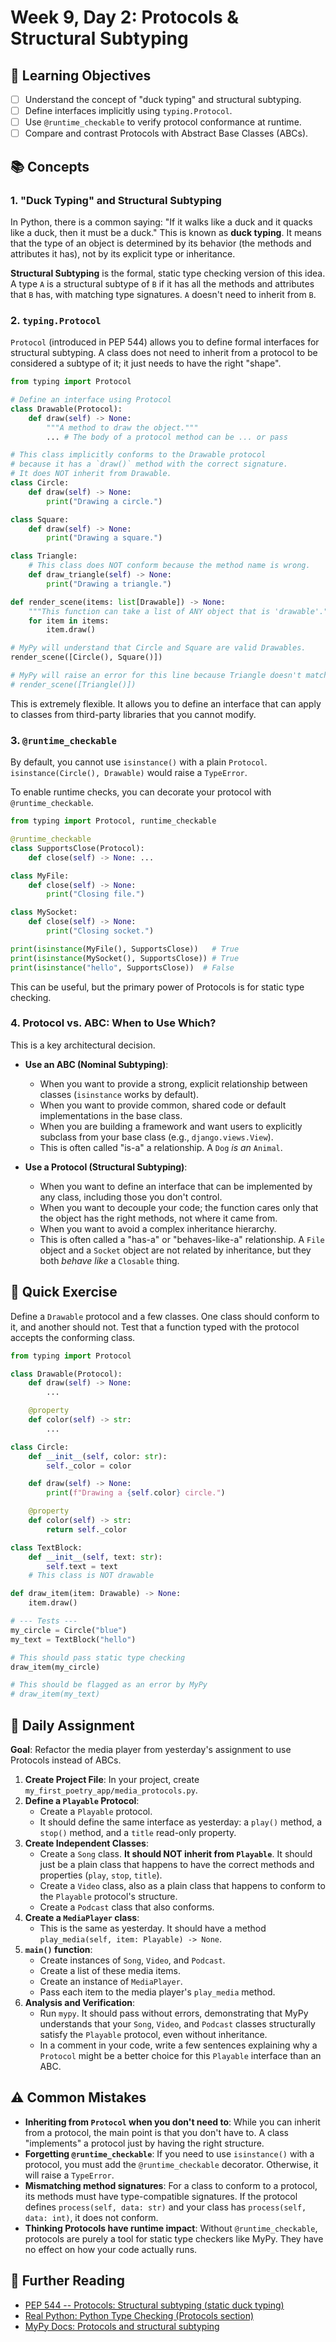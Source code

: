 # Week 9, Day 2: Protocols & Structural Subtyping

## 🎯 Learning Objectives

- [ ] Understand the concept of "duck typing" and structural subtyping.
- [ ] Define interfaces implicitly using `typing.Protocol`.
- [ ] Use `@runtime_checkable` to verify protocol conformance at runtime.
- [ ] Compare and contrast Protocols with Abstract Base Classes (ABCs).

## 📚 Concepts

### 1. "Duck Typing" and Structural Subtyping

In Python, there is a common saying: "If it walks like a duck and it quacks like a duck, then it must be a duck." This is known as **duck typing**. It means that the type of an object is determined by its behavior (the methods and attributes it has), not by its explicit type or inheritance.

**Structural Subtyping** is the formal, static type checking version of this idea. A type `A` is a structural subtype of `B` if it has all the methods and attributes that `B` has, with matching type signatures. `A` doesn't need to inherit from `B`.

### 2. `typing.Protocol`

`Protocol` (introduced in PEP 544) allows you to define formal interfaces for structural subtyping. A class does not need to inherit from a protocol to be considered a subtype of it; it just needs to have the right "shape".

```python
from typing import Protocol

# Define an interface using Protocol
class Drawable(Protocol):
    def draw(self) -> None:
        """A method to draw the object."""
        ... # The body of a protocol method can be ... or pass

# This class implicitly conforms to the Drawable protocol
# because it has a `draw()` method with the correct signature.
# It does NOT inherit from Drawable.
class Circle:
    def draw(self) -> None:
        print("Drawing a circle.")

class Square:
    def draw(self) -> None:
        print("Drawing a square.")

class Triangle:
    # This class does NOT conform because the method name is wrong.
    def draw_triangle(self) -> None:
        print("Drawing a triangle.")

def render_scene(items: list[Drawable]) -> None:
    """This function can take a list of ANY object that is 'drawable'."""
    for item in items:
        item.draw()

# MyPy will understand that Circle and Square are valid Drawables.
render_scene([Circle(), Square()])

# MyPy will raise an error for this line because Triangle doesn't match the protocol.
# render_scene([Triangle()])
```

This is extremely flexible. It allows you to define an interface that can apply to classes from third-party libraries that you cannot modify.

### 3. `@runtime_checkable`

By default, you cannot use `isinstance()` with a plain `Protocol`.
`isinstance(Circle(), Drawable)` would raise a `TypeError`.

To enable runtime checks, you can decorate your protocol with `@runtime_checkable`.

```python
from typing import Protocol, runtime_checkable

@runtime_checkable
class SupportsClose(Protocol):
    def close(self) -> None: ...

class MyFile:
    def close(self) -> None:
        print("Closing file.")

class MySocket:
    def close(self) -> None:
        print("Closing socket.")

print(isinstance(MyFile(), SupportsClose))   # True
print(isinstance(MySocket(), SupportsClose)) # True
print(isinstance("hello", SupportsClose))  # False
```

This can be useful, but the primary power of Protocols is for static type checking.

### 4. Protocol vs. ABC: When to Use Which?

This is a key architectural decision.

- **Use an ABC (Nominal Subtyping)**:

  - When you want to provide a strong, explicit relationship between classes (`isinstance` works by default).
  - When you want to provide common, shared code or default implementations in the base class.
  - When you are building a framework and want users to explicitly subclass from your base class (e.g., `django.views.View`).
  - This is often called "is-a" a relationship. A `Dog` _is an_ `Animal`.

- **Use a Protocol (Structural Subtyping)**:
  - When you want to define an interface that can be implemented by any class, including those you don't control.
  - When you want to decouple your code; the function cares only that the object has the right methods, not where it came from.
  - When you want to avoid a complex inheritance hierarchy.
  - This is often called a "has-a" or "behaves-like-a" relationship. A `File` object and a `Socket` object are not related by inheritance, but they both _behave like_ a `Closable` thing.

## 🔹 Quick Exercise

Define a `Drawable` protocol and a few classes. One class should conform to it, and another should not. Test that a function typed with the protocol accepts the conforming class.

```python
from typing import Protocol

class Drawable(Protocol):
    def draw(self) -> None:
        ...

    @property
    def color(self) -> str:
        ...

class Circle:
    def __init__(self, color: str):
        self._color = color

    def draw(self) -> None:
        print(f"Drawing a {self.color} circle.")

    @property
    def color(self) -> str:
        return self._color

class TextBlock:
    def __init__(self, text: str):
        self.text = text
    # This class is NOT drawable

def draw_item(item: Drawable) -> None:
    item.draw()

# --- Tests ---
my_circle = Circle("blue")
my_text = TextBlock("hello")

# This should pass static type checking
draw_item(my_circle)

# This should be flagged as an error by MyPy
# draw_item(my_text)
```

## 📝 Daily Assignment

**Goal**: Refactor the media player from yesterday's assignment to use Protocols instead of ABCs.

1.  **Create Project File**: In your project, create `my_first_poetry_app/media_protocols.py`.
2.  **Define a `Playable` Protocol**:
    - Create a `Playable` protocol.
    - It should define the same interface as yesterday: a `play()` method, a `stop()` method, and a `title` read-only property.
3.  **Create Independent Classes**:
    - Create a `Song` class. **It should NOT inherit from `Playable`**. It should just be a plain class that happens to have the correct methods and properties (`play`, `stop`, `title`).
    - Create a `Video` class, also as a plain class that happens to conform to the `Playable` protocol's structure.
    - Create a `Podcast` class that also conforms.
4.  **Create a `MediaPlayer` class**:
    - This is the same as yesterday. It should have a method `play_media(self, item: Playable) -> None`.
5.  **`main()` function**:
    - Create instances of `Song`, `Video`, and `Podcast`.
    - Create a list of these media items.
    - Create an instance of `MediaPlayer`.
    - Pass each item to the media player's `play_media` method.
6.  **Analysis and Verification**:
    - Run `mypy`. It should pass without errors, demonstrating that MyPy understands that your `Song`, `Video`, and `Podcast` classes structurally satisfy the `Playable` protocol, even without inheritance.
    - In a comment in your code, write a few sentences explaining why a `Protocol` might be a better choice for this `Playable` interface than an ABC.

## ⚠️ Common Mistakes

- **Inheriting from `Protocol` when you don't need to**: While you can inherit from a protocol, the main point is that you don't have to. A class "implements" a protocol just by having the right structure.
- **Forgetting `@runtime_checkable`**: If you need to use `isinstance()` with a protocol, you must add the `@runtime_checkable` decorator. Otherwise, it will raise a `TypeError`.
- **Mismatching method signatures**: For a class to conform to a protocol, its methods must have type-compatible signatures. If the protocol defines `process(self, data: str)` and your class has `process(self, data: int)`, it does not conform.
- **Thinking Protocols have runtime impact**: Without `@runtime_checkable`, protocols are purely a tool for static type checkers like MyPy. They have no effect on how your code actually runs.

## 📖 Further Reading

- [PEP 544 -- Protocols: Structural subtyping (static duck typing)](https://peps.python.org/pep-0544/)
- [Real Python: Python Type Checking (Protocols section)](https://realpython.com/python-type-checking/#duck-types-and-protocols)
- [MyPy Docs: Protocols and structural subtyping](https://mypy.readthedocs.io/en/stable/protocols.html)
